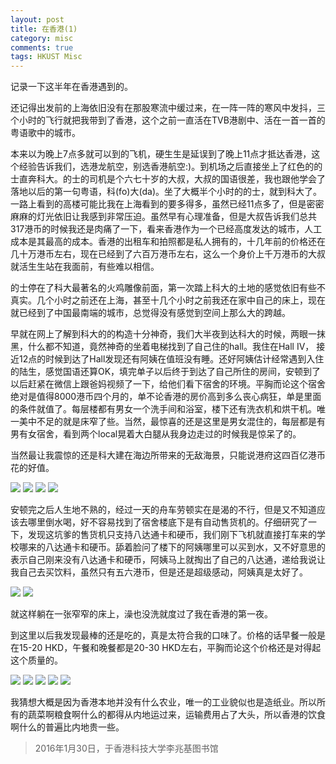 ```yaml
---
layout: post
title: 在香港(1)
category: misc
comments: true
tags: HKUST Misc
---
```


记录一下这半年在香港遇到的。

还记得出发前的上海依旧没有在那股寒流中缓过来，在一阵一阵的寒风中发抖，三个小时的飞行就把我带到了香港，这个之前一直活在TVB港剧中、活在一首一首的粤语歌中的城市。

本来以为晚上7点多就可以到的飞机，硬生生是延误到了晚上11点才抵达香港，这个经验告诉我们，选港龙航空，别选香港航空:)。到机场之后直接坐上了红色的的士直奔科大。的士的司机是个六七十岁的大叔，大叔的国语很差，我也跟他学会了落地以后的第一句粤语，科(fo)大(da)。坐了大概半个小时的的士，就到科大了。一路上看到的高楼可能比我在上海看到的要多得多，虽然已经11点多了，但是密密麻麻的灯光依旧让我感到非常压迫。虽然早有心理准备，但是大叔告诉我们总共317港币的时候我还是肉痛了一下，看来香港作为一个已经高度发达的城市，人工成本是其最高的成本。香港的出租车和拍照都是私人拥有的，十几年前的价格还在几十万港币左右，现在已经到了六百万港币左右，这么一个身价上千万港币的大叔就活生生站在我面前，有些难以相信。

的士停在了科大最著名的火鸡雕像前面，第一次踏上科大的土地的感觉依旧有些不真实。几个小时之前还在上海，甚至十几个小时之前我还在家中自己的床上，现在就已经到了中国最南端的城市，总觉得没有感觉到空间上那么大的跨越。

早就在网上了解到科大的的构造十分神奇，我们大半夜到达科大的时候，两眼一抹黑，什么都不知道，竟然神奇的坐着电梯找到了自己住的hall。我住在Hall IV， 接近12点的时候到达了Hall发现还有阿姨在值班没有睡。还好阿姨估计经常遇到入住的陆生，感觉国语还算OK，填完单子以后终于到达了自己所住的房间，安顿到了以后赶紧在微信上跟爸妈视频了一下，给他们看下宿舍的环境。平胸而论这个宿舍绝对是值得8000港币四个月的，单不论香港的房价高到多么丧心病狂，单是里面的条件就值了。每层楼都有男女一个洗手间和浴室，楼下还有洗衣机和烘干机。唯一美中不足的就是床窄了些。当然，最惊喜的还是这里是男女混住的，每层都是有男有女宿舍，看到两个local晃着大白腿从我身边走过的时候我是惊呆了的。

当然最让我震惊的还是科大建在海边所带来的无敌海景，只能说港府这四百亿港币花的好值。

![]({{BASE_PATH}}/images/hkust/IMAG0666.jpg)
![]({{BASE_PATH}}/images/hkust/IMAG0671.jpg)
![]({{BASE_PATH}}/images/hkust/IMAG0672.jpg)
![]({{BASE_PATH}}/images/hkust/IMAG0675.jpg)

安顿完之后人生地不熟的，经过一天的舟车劳顿实在是渴的不行，但是又不知道应该去哪里倒水喝，好不容易找到了宿舍楼底下是有自动售货机的。仔细研究了一下，发现这坑爹的售货机只支持八达通卡和硬币，我们刚下飞机就直接打车来的学校哪来的八达通卡和硬币。舔着脸问了楼下的阿姨哪里可以买到水，又不好意思的表示自己刚来没有八达通卡和硬币，阿姨马上就掏出了自己的八达通，递给我说让我自己去买饮料，虽然只有五六港币，但是还是超级感动，阿姨真是太好了。

![]({{BASE_PATH}}/images/hkust/IMAG0657.jpg)
![]({{BASE_PATH}}/images/hkust/IMAG0656.jpg)

就这样躺在一张窄窄的床上，澡也没洗就度过了我在香港的第一夜。

到这里以后我发现最棒的还是吃的，真是太符合我的口味了。价格的话早餐一般是在15-20 HKD，午餐和晚餐都是20-30 HKD左右，平胸而论这个价格还是对得起这个质量的。

![]({{BASE_PATH}}/images/hkust/IMAG0662.jpg)
![]({{BASE_PATH}}/images/hkust/IMAG0685.jpg)
![]({{BASE_PATH}}/images/hkust/IMAG0692.jpg)
![]({{BASE_PATH}}/images/hkust/IMAG0697.jpg)
![]({{BASE_PATH}}/images/hkust/IMAG0711.jpg)

我猜想大概是因为香港本地并没有什么农业，唯一的工业貌似也是造纸业。所以所有的蔬菜啊粮食啊什么的都得从内地运过来，运输费用占了大头，所以香港的饮食啊什么的普遍比内地贵一些。

> 2016年1月30日，于香港科技大学李兆基图书馆
